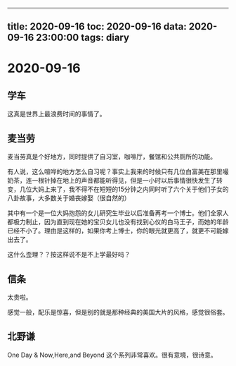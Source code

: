 
---
title: 2020-09-16
toc: 2020-09-16
data: 2020-09-16 23:00:00
tags: diary
---


# 2020-09-16

## 学车

这真是世界上最浪费时间的事情了。

## 麦当劳



麦当劳真是个好地方，同时提供了自习室，咖啡厅，餐馆和公共厕所的功能。

有人说，这么喧哗的地方怎么自习呢？事实上我来的时候只有几位白富美在那里嘬奶茶，连一根针掉在地上的声音都能听得见，但是一小时以后事情很快发生了转变，几位大妈上来了，我不得不在短短的15分钟之内同时听了六个关于他们子女的八卦故事，大多数关于婚丧嫁娶（很自然的）

其中有一个是一位大妈抱怨的女儿研究生毕业以后准备再考一个博士。他们全家人都极力制止，因为直到现在她的宝贝女儿也没有找到心仪的白马王子，而她的年龄已经不小了。理由是这样的，如果你考上博士，你的眼光就更高了，就更不可能嫁出去了。

这什么歪理？？按这样说不是不上学最好吗？

## 信条

太贵啦。

感觉一般，配乐是惊喜，但是别的就是那种经典的美国大片的风格，感觉很俗套。

## 北野谦

One Day & Now,Here,and Beyond 这个系列非常喜欢。很有意境，很诗意。



